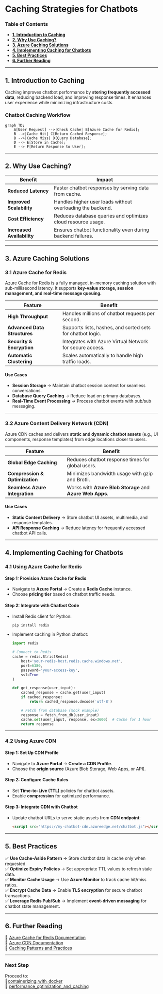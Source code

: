 # **Caching Strategies for Chatbots**
### **Table of Contents**

- [**1. Introduction to Caching**](#1-introduction-to-caching)
- [**2. Why Use Caching?**](#2-why-use-caching)
- [**3. Azure Caching Solutions**](#3-azure-caching-solutions)
- [**4. Implementing Caching for Chatbots**](#4-implementing-caching-for-chatbots)
- [**5. Best Practices**](#5-best-practices)
- [**6. Further Reading**](#6-further-reading)


---

## **1. Introduction to Caching**

Caching improves chatbot performance by **storing frequently accessed data**, reducing backend load, and improving response times. It enhances user experience while minimizing infrastructure costs.

### **Chatbot Caching Workflow**

```mermaid
graph TD;
    A[User Request] -->|Check Cache| B[Azure Cache for Redis];
    B -->|Cache Hit| C[Return Cached Response];
    B -->|Cache Miss| D[Query Database];
    D --> E[Store in Cache];
    E --> F[Return Response to User];
```

---

## **2. Why Use Caching?**

|**Benefit**|**Impact**|
|---|---|
|**Reduced Latency**|Faster chatbot responses by serving data from cache.|
|**Improved Scalability**|Handles higher user loads without overloading the backend.|
|**Cost Efficiency**|Reduces database queries and optimizes cloud resource usage.|
|**Increased Availability**|Ensures chatbot functionality even during backend failures.|

---

## **3. Azure Caching Solutions**

### **3.1 Azure Cache for Redis**

Azure Cache for Redis is a fully managed, in-memory caching solution with sub-millisecond latency. It supports **key-value storage, session management, and real-time message queuing**.

|**Feature**|**Benefit**|
|---|---|
|**High Throughput**|Handles millions of chatbot requests per second.|
|**Advanced Data Structures**|Supports lists, hashes, and sorted sets for chatbot logic.|
|**Security & Encryption**|Integrates with Azure Virtual Network for secure access.|
|**Automatic Clustering**|Scales automatically to handle high traffic loads.|

#### **Use Cases**

- **Session Storage** → Maintain chatbot session context for seamless conversations.
- **Database Query Caching** → Reduce load on primary databases.
- **Real-Time Event Processing** → Process chatbot events with pub/sub messaging.

---

### **3.2 Azure Content Delivery Network (CDN)**

Azure CDN caches and delivers **static and dynamic chatbot assets** (e.g., UI components, response templates) from edge locations closer to users.

|**Feature**|**Benefit**|
|---|---|
|**Global Edge Caching**|Reduces chatbot response times for global users.|
|**Compression & Optimization**|Minimizes bandwidth usage with gzip and Brotli.|
|**Seamless Azure Integration**|Works with **Azure Blob Storage** and **Azure Web Apps**.|

#### **Use Cases**

- **Static Content Delivery** → Store chatbot UI assets, multimedia, and response templates.
- **API Response Caching** → Reduce latency for frequently accessed chatbot API calls.

---

## **4. Implementing Caching for Chatbots**

### **4.1 Using Azure Cache for Redis**

#### **Step 1: Provision Azure Cache for Redis**

- Navigate to **Azure Portal** → Create a **Redis Cache** instance.
- Choose **pricing tier** based on chatbot traffic needs.

#### **Step 2: Integrate with Chatbot Code**

- Install Redis client for Python:
    
    ```bash
    pip install redis
    ```
    
- Implement caching in Python chatbot:
    
    ```python
    import redis
    
    # Connect to Redis
    cache = redis.StrictRedis(
        host='your-redis-host.redis.cache.windows.net',
        port=6380,
        password='your-access-key',
        ssl=True
    )
    
    def get_response(user_input):
        cached_response = cache.get(user_input)
        if cached_response:
            return cached_response.decode('utf-8')
    
        # Fetch from database (mock example)
        response = fetch_from_db(user_input)
        cache.set(user_input, response, ex=3600)  # Cache for 1 hour
        return response
    ```
    

---

### **4.2 Using Azure CDN**

#### **Step 1: Set Up CDN Profile**

- Navigate to **Azure Portal** → **Create a CDN Profile**.
- Choose the **origin source** (Azure Blob Storage, Web Apps, or API).

#### **Step 2: Configure Cache Rules**

- Set **Time-to-Live (TTL)** policies for chatbot assets.
- Enable **compression** for optimized performance.

#### **Step 3: Integrate CDN with Chatbot**

- Update chatbot URLs to serve static assets from **CDN endpoint**:
    
    ```html
    <script src="https://my-chatbot-cdn.azureedge.net/chatbot.js"></script>
    ```
    

---

## **5. Best Practices**

✅ **Use Cache-Aside Pattern** → Store chatbot data in cache only when requested.  
✅ **Optimize Expiry Policies** → Set appropriate TTL values to refresh stale data.  
✅ **Monitor Cache Usage** → Use **Azure Monitor** to track cache hit/miss ratios.  
✅ **Encrypt Cache Data** → Enable **TLS encryption** for secure chatbot transactions.  
✅ **Leverage Redis Pub/Sub** → Implement **event-driven messaging** for chatbot state management.

---

## **6. Further Reading**

📖 [Azure Cache for Redis Documentation](https://docs.microsoft.com/en-us/azure/azure-cache-for-redis/)  
📖 [Azure CDN Documentation](https://docs.microsoft.com/en-us/azure/cdn/)  
📖 [Caching Patterns and Practices](https://learn.microsoft.com/en-us/azure/architecture/patterns/cache-aside)

---

### **Next Step**

Proceed to:  
📌[containerizing_with_docker](containerizing_with_docker.md)  
📌 [performance_optimization_and_caching](performance_optimization_and_caching.md)
